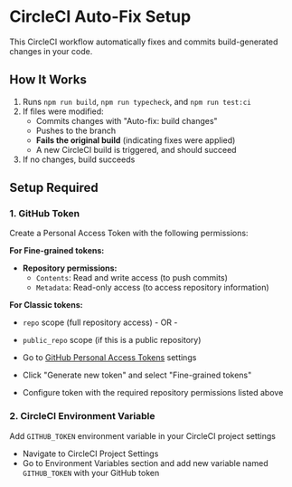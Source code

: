 # CircleCI Auto-Fix Setup

This CircleCI workflow automatically fixes and commits build-generated changes in your code.

## How It Works

1. Runs `npm run build`, `npm run typecheck`, and `npm run test:ci`
2. If files were modified:
   - Commits changes with "Auto-fix: build changes"
   - Pushes to the branch
   - **Fails the original build** (indicating fixes were applied)
   - A new CircleCI build is triggered, and should succeed
3. If no changes, build succeeds

## Setup Required

### 1. GitHub Token

Create a Personal Access Token with the following permissions:

**For Fine-grained tokens:**

- **Repository permissions:**
  - `Contents`: Read and write access (to push commits)
  - `Metadata`: Read-only access (to access repository information)

**For Classic tokens:**

- `repo` scope (full repository access) - OR -
- `public_repo` scope (if this is a public repository)

- Go to [GitHub Personal Access Tokens](https://github.com/settings/tokens) settings
- Click "Generate new token" and select "Fine-grained tokens"
- Configure token with the required repository permissions listed above

### 2. CircleCI Environment Variable

Add `GITHUB_TOKEN` environment variable in your CircleCI project settings

- Navigate to CircleCI Project Settings
- Go to Environment Variables section and add new variable named `GITHUB_TOKEN` with your GitHub
  token
